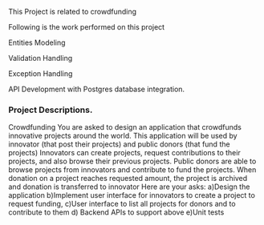 This Project is related to crowdfunding

Following is the work performed on this project

Entities Modeling 

Validation Handling 

Exception Handling 

API Development with Postgres database integration.

### Project  Descriptions.

Crowdfunding
You are asked to design an application that crowdfunds innovative projects around the world.
This application will be used by innovator (that post their projects) and public donors (that fund the projects)
Innovators can create projects, request contributions to their projects, and also browse their previous projects.
Public donors are able to browse projects from innovators and contribute to fund the projects. When donation on a project reaches requested amount, the project is archived and donation is transferred to innovator
Here are your asks:
a)Design the application
b)Implement user interface for innovators to create a project to request funding, c)User interface to list all projects for donors and to contribute to them
d) Backend APIs to support above
e)Unit tests

